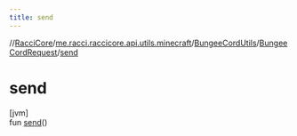 ```yaml
---
title: send
---
```

//[RacciCore](../../../../index.html)/[me.racci.raccicore.api.utils.minecraft](../../index.html)/[BungeeCordUtils](../index.html)/[BungeeCordRequest](index.html)/[send](send.html)



# send



[jvm]\
fun [send](send.html)()




